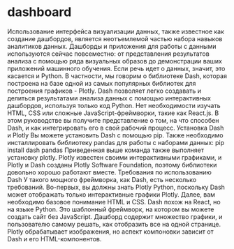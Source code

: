 # dashboard
Использование интерфейса визуализации данных, также известное как создание дашбордов, является неотъемлемой частью набора навыков аналитиков данных. Дашборды и приложения для работы с данными используются сейчас повсеместно: от представления результатов анализа с помощью ряда визуальных образов до демонстрации ваших приложений машинного обучения.
Если речь идет о данных, значит, это касается и Python. В частности, мы говорим о библиотеке Dash, которая построена на базе одной из самых популярных библиотек для построения графиков - Plotly.
Dash позволяет легко создавать и делиться результатами анализа данных с помощью интерактивных дашбордов, используя только код Python. Нет необходимости изучать HTML, CSS или сложные JavaScript-фреймворки, такие как React.js.
В этом руководстве вы получите представление о том, на что способен Dash, и как интегрировать его в свой рабочий процесс.
Установка Dash и Plotly
Вы можете установить Dash с помощью pip. Также необходимо инсталлировать библиотеку pandas для работы с наборами данных:
pip install dash pandas
Приведенная выше команда также выполняет установку plotly. Plotly известен своими интерактивными графиками, и Plotly и Dash созданы Plotly Software Foundation, поэтому библиотеки довольно хорошо работают вместе.
Требования по использованию Dash
У такого мощного фреймворка, как Dash, есть несколько требований. Во-первых, вы должны знать Plotly Python, поскольку Dash может отображать только интерактивные графики Plotly.
Далее, вам необходимо базовое понимание HTML и CSS. Dash похож на React, но на языке Python. Это шаблонный фреймворк, на котором вы можете создать сайт без JavaScript.
Дашборд содержит множество графики, и пользователю самому решать, как отобразить все на одной странице. Plotly обрабатывает изображения, но аспект компоновки зависит от Dash и его HTML-компонентов.
